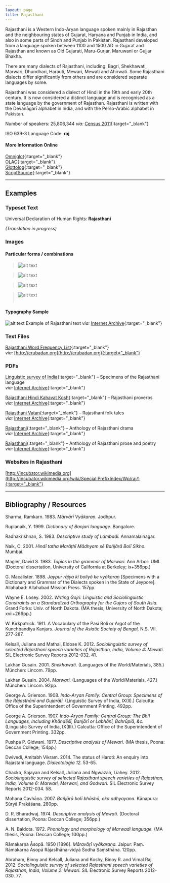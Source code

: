 ```yaml
---
layout: page
title: Rajasthani
---
```


Rajasthani is a Western Indo-Aryan language spoken mainly in Rajasthan and the neighbouring states of Gujarat, Haryana and Punjab in India, and also in some parts of Sindh and Punjab in Pakistan. Rajasthani developed from a language spoken between 1100 and 1500 AD in Gujarat and Rajasthan and known as Old Gujarati, Maru-Gurjar, Maruwani or Gujjar Bhakha.

There are many dialects of Rajasthani, including: Bagri, Shekhawati, Marwari, Dhundhari, Harauti, Mewari, Mewati and Ahirwati. Some Rajasthani dialects differ significantly from others and are considered separate languages by some.

Rajasthani was considered a dialect of Hindi in the 19th and early 20th century. It is now considered a distinct language and is recognised as a state language by the government of Rajasthan. Rajasthani is written with the Devanāgarī alphabet in India, and with the Perso-Arabic alphabet in Pakistan.

Number of speakers: 25,806,344 *via:* [Census 2011](../devanagari-overview/Census-of-India-2011-Language.pdf){:target="_blank"}  

ISO 639-3 Language Code: **raj**  

#### More Information Online

[Omniglot](https://omniglot.com/writing/rajasthani.htm){:target="_blank"}  
[OLAC](http://www.language-archives.org/language/raj){:target="_blank"}  
[Glottolog](https://glottolog.org/resource/languoid/id/raja1256){:target="_blank"}  
[ScriptSource](https://www.scriptsource.org/cms/scripts/page.php?item_id=language_detail&key=raj){:target="_blank"}

-----

## Examples

### Typeset Text

Universal Declaration of Human Rights: **Rajasthani**

*(Translation in progress)*


### Images

#### Particular forms / combinations

>![alt text](/images/01.png)  

>![alt text](/images/02.png)  

>![alt text](/images/03.png)  

>![alt text](/images/04.png)  
 &nbsp;  


#### Typography Sample

![alt text](/images/rajasthani.png)
Example of Rajasthani text
*via:* [Internet Archive](https://archive.org/details/in.ernet.dli.2015.347988){:target="_blank"}


### Text Files

[Rajasthani Word Frequency List](/basic-info/rajasthani-word-frequency.txt){:target="_blank"}  
*via:* [http://crubadan.org](http://crubadan.org){:target="_blank"}


### PDFs

[Linguistic survey of India](/samples/Rajasthani-01.pdf){:target="_blank"} – Specimens of the Rajasthani language  
*via:* [Internet Archive](https://archive.org/details/in.gov.ignca.23435){:target="_blank"}

[Rajasthani Hindi Kahavat Kosh](/samples/Rajasthani-02.pdf){:target="_blank"} – Rajasthani proverbs  
*via:* [Internet Archive](https://archive.org/details/in.ernet.dli.2015.464090){:target="_blank"}

[Rajasthani Vatan](/samples/Rajasthani-03.pdf){:target="_blank"} – Rajasthani folk tales  
*via:* [Internet Archive](https://archive.org/details/in.ernet.dli.2015.479612){:target="_blank"}

[Rajasthani](/samples/Rajasthani-04.pdf){:target="_blank"} – Anthology of Rajasthani drama  
*via:* [Internet Archive](https://archive.org/details/in.ernet.dli.2015.480196){:target="_blank"}

[Rajasthani](/samples/Rajasthani-05.pdf){:target="_blank"} – Anthology of Rajasthani prose and poetry  
*via:* [Internet Archive](https://archive.org/details/in.ernet.dli.2015.484129){:target="_blank"}


### Websites in Rajasthani

[http://incubator.wikimedia.org](http://incubator.wikimedia.org/wiki/Special:PrefixIndex/Wp/raj/){:target="_blank"}


-----

## Bibliography / Resources

Sharma, Ramkarn. 1983. *Mārvārī Vyākaraṇ.* Jodhpur.

Ruplanaik, Y. 1999. *Dictionary of Banjari language.* Bangalore.

Radhakrishnan, S. 1983. *Descriptive study of Lambadi.* Annamalainagar.

Naik, C. 2001. *Hindī tatha Marāṭhī Mādhyam sē Bañjārā Bolī Sikho.* Mumbai.

Magier, David S. 1983. *Topics in the grammar of Marwari.* Ann Arbor: UMI. (Doctoral dissertation, University of California at Berkeley; ix+356pp.)

G. Macalister. 1898. *Jaypur rājya kī boliyõ ke vyākaraṇ* [Specimens with a Dictionary and Grammar of the Dialects spoken in the State of Jeypore]. Allahabad: Allahabad Mission Press. 157pp.

Wayne E. Losey. 2002. *Writing Gojri: Linguistic and Sociolinguistic Constraints on a Standardized Orthography for the Gujars of South Asia.* Grand Forks: Univ. of North Dakota. (MA thesis, University of North Dakota; xvii+266pp.)

W. Kirkpatrick. 1911. A Vocabulary of the Pasi Boli or Argot of the Kunchbandiya Kanjars. *Journal of the Asiatic Society of Bengal,* N.S. VII. 277-287.

Kelsall, Juliana and Mathai, Eldose K. 2012. *Sociolinguistic survey of selected Rajasthani speech varieties of Rajasthan, India, Volume 4: Mewati.* SIL Electronic Survey Reports 2012-032. 41.

Lakhan Gusain. 2001. *Shekhawati.* (Languages of the World/Materials, 385.) München: Lincom. 79pp.

Lakhan Gusain. 2004. *Marwari.* (Languages of the World/Materials, 427.) München: Lincom. 92pp.

George A. Grierson. 1908. *Indo-Aryan Family: Central Group: Specimens of the Rājasthānī and Gujarātī.* (Linguistic Survey of India, IX(II).) Calcutta: Office of the Superintendent of Government Printing. 492pp.

George A. Grierson. 1907. *Indo-Aryan Family: Central Group: The Bhīl Languages, Including Khāndēśī, Banjārī or Labhānī, Bahrūpiā, &c.* (Linguistic Survey of India, IX(III).) Calcutta: Office of the Superintendent of Government Printing. 332pp.

Pushpa P. Gidwani. 1977. *Descriptive analysis of Mewari.* (MA thesis, Poona: Deccan College; 154pp.)

Dwivedi, Amitabh Vikram. 2014. The status of Haroti: An enquiry into Rajastani language. *Dialectologia 12.* 53-65.

Chacko, Sajayan and Kelsall, Juliana and Ngwazah, Liahey. 2012. *Sociolinguistic survey of selected Rajasthani speech varieties of Rajasthan, India, Volume 6: Marwari, Merwari, and Godwari.* SIL Electronic Survey Reports 2012-034. 58.

Mohana Cavhāṇa. 2007. *Bañjārā bolī bhāshā, eka adhyayana.* Kānapura: Sūryā Prakāśana. 280pp.

D. R. Bharadwaj. 1974. *Descriptive analysis of Mewati.* (Doctoral dissertation, Poona: Deccan College; 356pp.)

A. N. Baldota. 1972. *Phonology and morphology of Marwadi language.* (MA thesis, Poona: Deccan College; 100pp.)

Rāmakarṇa Āsopā. 1950 [1896]. *Māravāṛī vyākaraṇa.* Jaipur: Paṃ. Rāmakarṇa Āsopā Rājast̀hāna-vidyā Śodha Saṃsthāna. 120pp.

Abraham, Binny and Kelsall, Juliana and Koshy, Binoy R. and Vimal Raj. 2012. *Sociolinguistic survey of selected Rajasthani speech varieties of Rajasthan, India, Volume 2: Mewari.* SIL Electronic Survey Reports 2012-030. 77.
